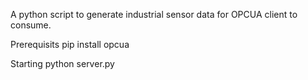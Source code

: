 A python script to generate industrial sensor data for OPCUA client to consume.

Prerequisits pip install opcua

Starting python server.py